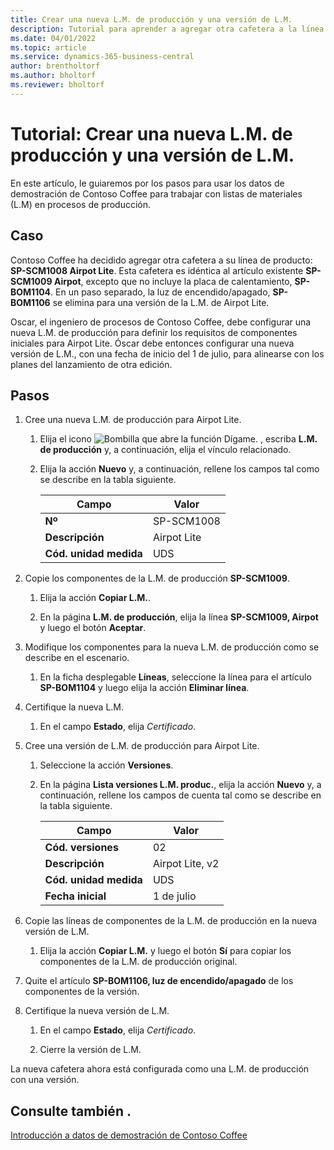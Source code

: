 ```yaml
---
title: Crear una nueva L.M. de producción y una versión de L.M.
description: Tutorial para aprender a agregar otra cafetera a la línea de productos de Contoso Coffee en Business Central.
ms.date: 04/01/2022
ms.topic: article
ms.service: dynamics-365-business-central
author: brentholtorf
ms.author: bholtorf
ms.reviewer: bholtorf
---
```

# <a name="walkthrough-create-a-new-production-bom-and-bom-version"></a>Tutorial: Crear una nueva L.M. de producción y una versión de L.M.

En este artículo, le guiaremos por los pasos para usar los datos de demostración de Contoso Coffee para trabajar con listas de materiales (L.M) en procesos de producción.  

## <a name="scenario"></a>Caso

Contoso Coffee ha decidido agregar otra cafetera a su línea de producto: **SP-SCM1008 Airpot Lite**. Esta cafetera es idéntica al artículo existente **SP-SCM1009 Airpot**, excepto que no incluye la placa de calentamiento, **SP-BOM1104**. En un paso separado, la luz de encendido/apagado, **SP-BOM1106** se elimina para una versión de la L.M. de Airpot Lite.

Oscar, el ingeniero de procesos de Contoso Coffee, debe configurar una nueva L.M. de producción para definir los requisitos de componentes iniciales para Airpot Lite. Óscar debe entonces configurar una nueva versión de L.M., con una fecha de inicio del 1 de julio, para alinearse con los planes del lanzamiento de otra edición.

## <a name="steps"></a>Pasos

1. Cree una nueva L.M. de producción para Airpot Lite.

    1. Elija el icono ![Bombilla que abre la función Dígame.](../../media/ui-search/search_small.png "Dígame qué desea hacer") , escriba **L.M. de producción** y, a continuación, elija el vínculo relacionado.  

    2. Elija la acción **Nuevo** y, a continuación, rellene los campos tal como se describe en la tabla siguiente.  

        |Campo  |Valor  |
        |---------|---------|
        |**Nº** |SP-SCM1008|
        |**Descripción** |Airpot Lite|
        |**Cód. unidad medida**|UDS  |

2. Copie los componentes de la L.M. de producción **SP-SCM1009**.

    1. Elija la acción **Copiar L.M.**.

    2. En la página **L.M. de producción**, elija la línea **SP-SCM1009, Airpot** y luego el botón **Aceptar**.

3. Modifique los componentes para la nueva L.M. de producción como se describe en el escenario.

    1. En la ficha desplegable **Líneas**, seleccione la línea para el artículo **SP-BOM1104** y luego elija la acción **Eliminar línea**.  

4. Certifique la nueva L.M.  

    1. En el campo **Estado**, elija *Certificado*.  

5. Cree una versión de L.M. de producción para Airpot Lite.

    1. Seleccione la acción **Versiones**.

    2. En la página **Lista versiones L.M. produc.**, elija la acción **Nuevo** y, a continuación, rellene los campos de cuenta tal como se describe en la tabla siguiente.  

        |Campo  |Valor  |
        |---------|---------|
        |**Cód. versiones** |02|
        |**Descripción** |Airpot Lite, v2|
        |**Cód. unidad medida**|UDS  |  
        |**Fecha inicial**|1 de julio  |  

6. Copie las líneas de componentes de la L.M. de producción en la nueva versión de L.M.

    1. Elija la acción **Copiar L.M.** y luego el botón **Sí** para copiar los componentes de la L.M. de producción original.

7. Quite el artículo **SP-BOM1106, luz de encendido/apagado** de los componentes de la versión.

8. Certifique la nueva versión de L.M.

    1. En el campo **Estado**, elija *Certificado*.  

    2. Cierre la versión de L.M.

La nueva cafetera ahora está configurada como una L.M. de producción con una versión.  

## <a name="see-also"></a>Consulte también .

[Introducción a datos de demostración de Contoso Coffee](../contoso-coffee-intro.md)  
